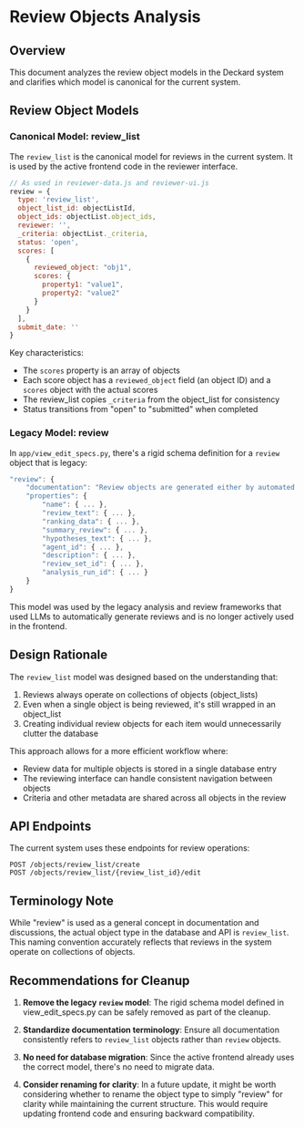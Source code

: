 # Review Objects Analysis

## Overview

This document analyzes the review object models in the Deckard system and clarifies which model is canonical for the current system.

## Review Object Models

### Canonical Model: review_list

The `review_list` is the canonical model for reviews in the current system. It is used by the active frontend code in the reviewer interface.

```javascript
// As used in reviewer-data.js and reviewer-ui.js
review = {
  type: 'review_list',
  object_list_id: objectListId,
  object_ids: objectList.object_ids,
  reviewer: '',
  _criteria: objectList._criteria,
  status: 'open',
  scores: [
    {
      reviewed_object: "obj1",
      scores: {
        property1: "value1",
        property2: "value2"
      }
    }
  ],
  submit_date: ''
}
```

Key characteristics:
- The `scores` property is an array of objects
- Each score object has a `reviewed_object` field (an object ID) and a `scores` object with the actual scores
- The review_list copies `_criteria` from the object_list for consistency
- Status transitions from "open" to "submitted" when completed

### Legacy Model: review

In `app/view_edit_specs.py`, there's a rigid schema definition for a `review` object that is legacy:

```javascript
"review": {
    "documentation": "Review objects are generated either by automated queries to LLMs or by human reviewers through the review portal...",
    "properties": {
        "name": { ... },
        "review_text": { ... },
        "ranking_data": { ... },
        "summary_review": { ... },
        "hypotheses_text": { ... },
        "agent_id": { ... },
        "description": { ... },
        "review_set_id": { ... },
        "analysis_run_id": { ... }
    }
}
```

This model was used by the legacy analysis and review frameworks that used LLMs to automatically generate reviews and is no longer actively used in the frontend.

## Design Rationale

The `review_list` model was designed based on the understanding that:

1. Reviews always operate on collections of objects (object_lists)
2. Even when a single object is being reviewed, it's still wrapped in an object_list
3. Creating individual review objects for each item would unnecessarily clutter the database

This approach allows for a more efficient workflow where:
- Review data for multiple objects is stored in a single database entry
- The reviewing interface can handle consistent navigation between objects
- Criteria and other metadata are shared across all objects in the review

## API Endpoints

The current system uses these endpoints for review operations:

```
POST /objects/review_list/create
POST /objects/review_list/{review_list_id}/edit
```

## Terminology Note

While "review" is used as a general concept in documentation and discussions, the actual object type in the database and API is `review_list`. This naming convention accurately reflects that reviews in the system operate on collections of objects.

## Recommendations for Cleanup

1. **Remove the legacy `review` model**: The rigid schema model defined in view_edit_specs.py can be safely removed as part of the cleanup.

2. **Standardize documentation terminology**: Ensure all documentation consistently refers to `review_list` objects rather than `review` objects.

3. **No need for database migration**: Since the active frontend already uses the correct model, there's no need to migrate data.

4. **Consider renaming for clarity**: In a future update, it might be worth considering whether to rename the object type to simply "review" for clarity while maintaining the current structure. This would require updating frontend code and ensuring backward compatibility.
